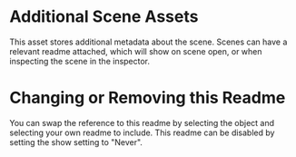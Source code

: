 # Additional Scene Assets
This asset stores additional metadata about the scene. Scenes can have a relevant readme attached, which will show on scene open, or when inspecting the scene in the inspector.

# Changing or Removing this Readme
You can swap the reference to this readme by selecting the object and selecting your own readme to include. This readme can be disabled by setting the show setting to "Never".